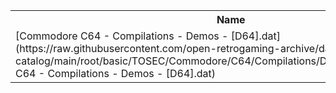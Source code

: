 <table>
<tr><th>Name</th><th>Size</th></tr>
<tr><td>
[Commodore C64 - Compilations - Demos - [D64].dat](https://raw.githubusercontent.com/open-retrogaming-archive/dat-catalog/main/root/basic/TOSEC/Commodore/C64/Compilations/Demos/[D64]/Commodore C64 - Compilations - Demos - [D64].dat)
</td><td>65746</td></tr>
</table>
